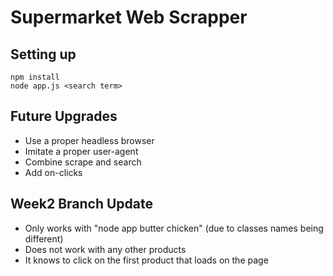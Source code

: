 # Supermarket Web Scrapper

## Setting up

```
npm install
node app.js <search term>
```

## Future Upgrades

- Use a proper headless browser
- Imitate a proper user-agent
- Combine scrape and search
- Add on-clicks

## Week2 Branch Update

- Only works with "node app butter chicken" (due to classes names being different)
- Does not work with any other products
- It knows to click on the first product that loads on the page

